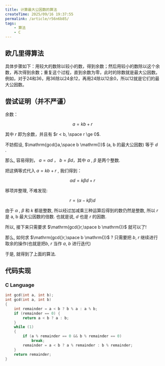 ```yaml
---
title: 计算最大公因数的算法
createTime: 2025/09/16 19:37:55
permalink: /article/r56n6b85/
tags:
    - 算法
    - C
---
```

## 欧几里得算法

具体步骤如下：用较大的数除以较小的数，得到余数；然后用较小的数除以这个余数，再次得到余数；重复这个过程，直到余数为零，此时的除数就是最大公因数。例如，对于24和36，用36除以24余12，再用24除以12余0，所以12就是它们的最大公因数。

## 尝试证明（并不严谨）

余数：

$$
a = kb + r
% \downarrow \\
% a\space\mathrm{mod}\space b = r
$$

其中 $r$ 即为余数，并且有 $r < b, \space r \ge 0$.

不妨假设, $\mathrm{gcd(}a,\space b \mathrm{)}$ (a, b 的最大公因数) 等于 $d$ .

那么, 容易得到， $a = \alpha d$ ， $b = \beta d$，其中 $\alpha$ , $\beta$ 是两个整数.

把这俩等式代入 $a = kb + r$ , 我们得到：

$$
\alpha d = k \beta d + r
$$

移项并整理, 不难发现:

$$
r  = (\alpha - k \beta)d
$$

由于 $\alpha$ , $\beta$ 和 $k$ 都是整数, 所以经过加减乘三种运算后得到的数仍然是整数, 所以 $r$ 是 a, b 最大公因数的倍数. 也就是说, $d$ 也是 $r$ 的因数.

所以, 接下来只需要求 $\mathrm{gcd(}r,\space b \mathrm{)}$ 就可以了!

那么, 如何求 $\mathrm{gcd(}r,\space b \mathrm{)}$ ? 只需要把 $b$, $r$ 继续进行取余的操作(也就是把$b$, $r$ 当作 $a$, $b$ 进行迭代)

于是, 就得到了上面的算法.

## 代码实现

### C Language

```c
int gcd(int a, int b);
int gcd(int a, int b)
{
    int remainder = a < b ? b % a : a % b;
    if (remainder == 0) {
        return a < b ? a : b;
    }
    while (1)
    {
        if (a % remainder == 0 && b % remainder == 0)
            break;
        remainder = a < b ? a % remainder : b % remainder;
    }
    return remainder;
}
```
